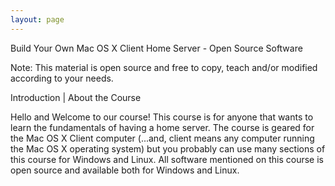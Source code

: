 ```yaml
---
layout: page
---
```


Build Your Own Mac OS X Client Home Server - Open Source Software


Note: This material is open source and free to copy, teach and/or modified according to your needs.

Introduction | About the Course
 

Hello and Welcome to our course! This course is for anyone that wants to learn the fundamentals of having a home server. The course is geared for the Mac OS X Client computer (...and, client means any computer running the Mac OS X operating system) but you probably can use many sections of this course for Windows and Linux. All software mentioned on this course is open source and available both for Windows and Linux.

